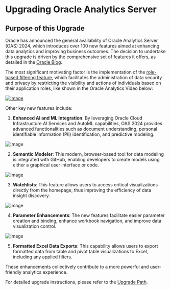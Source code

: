 # Upgrading Oracle Analytics Server

## Purpose of this Upgrade

Oracle has announced the general availability of Oracle Analytics Server (OAS) 2024, which introduces over 100 new features aimed at enhancing data analytics and improving business outcomes. The decision to undertake this upgrade is driven by the comprehensive set of features it offers, as detailed in the [Oracle Blog](https://blogs.oracle.com/analytics/post/announcing-the-general-availability-of-oracle-analytics-server-2024). 

The most significant motivating factor is the implementation of the [role-based filtering feature](https://docs.oracle.com/en/cloud/paas/analytics-cloud/tutorial-role-based-filters/index.html#step_one), which facilitates the administration of data security and privacy by restricting the visibility and actions of individuals based on their application roles, like shown in the Oracle Analytics Video below:

[![image](https://github.com/Lefteris-Souflas/Lefteris-Souflas.github.io/assets/143879796/65894533-6bab-41d1-be40-b8cd3666b82b)](https://www.youtube.com/watch?v=0WLtYK9RZNI)

Other key new features include:

1. **Enhanced AI and ML Integration**: By leveraging Oracle Cloud Infrastructure AI Services and AutoML capabilities, OAS 2024 provides advanced functionalities such as document understanding, personal identifiable information (PII) identification, and predictive modeling.

![image](https://github.com/Lefteris-Souflas/Lefteris-Souflas.github.io/assets/143879796/88b0e7d3-056b-4107-b282-e1c58a086cc1)

2. **Semantic Modeler**: This modern, browser-based tool for data modeling is integrated with GitHub, enabling developers to create models using either a graphical user interface or code.

![image](https://github.com/Lefteris-Souflas/Lefteris-Souflas.github.io/assets/143879796/db341fc7-7a04-4dd4-8040-5189a0f5074b)

3. **Watchlists**: This feature allows users to access critical visualizations directly from the homepage, thus improving the efficiency of data insight discovery.

![image](https://github.com/Lefteris-Souflas/Lefteris-Souflas.github.io/assets/143879796/7e67489d-0797-4899-84fb-aff32393e22b)

4. **Parameter Enhancements**: The new features facilitate easier parameter creation and binding, enhance workbook navigation, and improve data visualization control.

![image](https://github.com/Lefteris-Souflas/Lefteris-Souflas.github.io/assets/143879796/35d55a79-607b-43b5-b874-ac82b1a2c281)

5. **Formatted Excel Data Exports**: This capability allows users to export formatted data from table and pivot table visualizations to Excel, including any applied filters.

These enhancements collectively contribute to a more powerful and user-friendly analytics experience.

For detailed upgrade instructions, please refer to the [Upgrade Path](docs/Oracle-Analytics-Server/Upgrading-Oracle-Analytics-Server.md).
